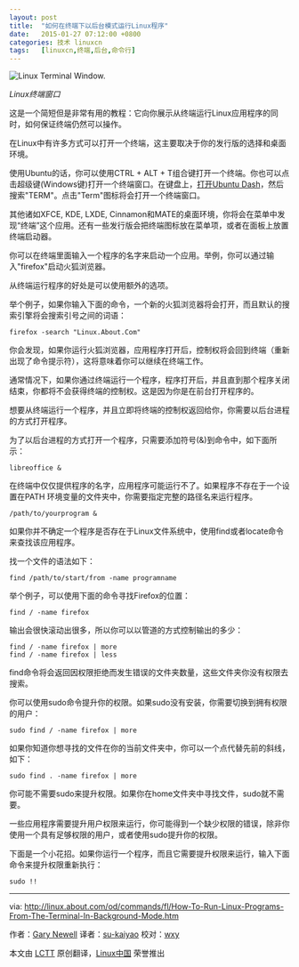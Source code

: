 ```yaml
---
layout: post
title:	"如何在终端下以后台模式运行Linux程序"
date:	2015-01-27 07:12:00 +0800 
categories:	技术 linuxcn 
tags:	[linuxcn,终端,后台,命令行]
---
```



![Linux Terminal Window.](/Asserts/Images//attachment/album/201501/26/231411bzzqaqag6cckza6a.jpg)


*Linux终端窗口*


这是一个简短但是非常有用的教程：它向你展示从终端运行Linux应用程序的同时，如何保证终端仍然可以操作。


在Linux中有许多方式可以打开一个终端，这主要取决于你的发行版的选择和桌面环境。


使用Ubuntu的话，你可以使用CTRL + ALT + T组合键打开一个终端。你也可以点击超级键(Windows键)打开一个终端窗口。在键盘上，[打开Ubuntu Dash](http://linux.about.com/od/howtos/fl/Learn-Ubuntu-The-Unity-Dash.htm)，然后搜索"TERM"。点击"Term"图标将会打开一个终端窗口。


其他诸如XFCE, KDE, LXDE, Cinnamon和MATE的桌面环境，你将会在菜单中发现“终端”这个应用。还有一些发行版会把终端图标放在菜单项，或者在面板上放置终端启动器。


你可以在终端里面输入一个程序的名字来启动一个应用。举例，你可以通过输入"firefox"启动火狐浏览器。


从终端运行程序的好处是可以使用额外的选项。


举个例子，如果你输入下面的命令，一个新的火狐浏览器将会打开，而且默认的搜索引擎将会搜索引号之间的词语：



```
firefox -search "Linux.About.Com"

```

你会发现，如果你运行火狐浏览器，应用程序打开后，控制权将会回到终端（重新出现了命令提示符），这将意味着你可以继续在终端工作。


通常情况下，如果你通过终端运行一个程序，程序打开后，并且直到那个程序关闭结束，你都将不会获得终端的控制权。这是因为你是在前台打开程序的。


想要从终端运行一个程序，并且立即将终端的控制权返回给你，你需要以后台进程的方式打开程序。


为了以后台进程的方式打开一个程序，只需要添加符号(&)到命令中，如下面所示：



```
libreoffice &

```

在终端中仅仅提供程序的名字，应用程序可能运行不了。如果程序不存在于一个设置在PATH 环境变量的文件夹中，你需要指定完整的路径名来运行程序。



```
/path/to/yourprogram &

```

如果你并不确定一个程序是否存在于Linux文件系统中，使用find或者locate命令来查找该应用程序。


找一个文件的语法如下：



```
find /path/to/start/from -name programname

```

举个例子，可以使用下面的命令寻找Firefox的位置：



```
find / -name firefox

```

输出会很快滚动出很多，所以你可以以管道的方式控制输出的多少：



```
find / -name firefox | more
find / -name firefox | less

```

find命令将会返回因权限拒绝而发生错误的文件夹数量，这些文件夹你没有权限去搜索。


你可以使用sudo命令提升你的权限。如果sudo没有安装，你需要切换到拥有权限的用户：



```
sudo find / -name firefox | more

```

如果你知道你想寻找的文件在你的当前文件夹中，你可以一个点代替先前的斜线，如下：



```
sudo find . -name firefox | more

```

你可能不需要sudo来提升权限。如果你在home文件夹中寻找文件，sudo就不需要。


一些应用程序需要提升用户权限来运行，你可能得到一个缺少权限的错误，除非你使用一个具有足够权限的用户，或者使用sudo提升你的权限。


下面是一个小花招。如果你运行一个程序，而且它需要提升权限来运行，输入下面命令来提升权限重新执行：



```
sudo !!

```



---


via: <http://linux.about.com/od/commands/fl/How-To-Run-Linux-Programs-From-The-Terminal-In-Background-Mode.htm>


作者：[Gary Newell](http://linux.about.com/bio/Gary-Newell-132058.htm) 译者：[su-kaiyao](https://github.com/su-kaiyao) 校对：[wxy](https://github.com/wxy)


本文由 [LCTT](https://github.com/LCTT/TranslateProject) 原创翻译，[Linux中国](http://linux.cn/) 荣誉推出

